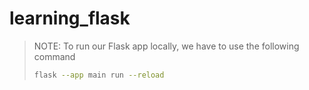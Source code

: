 # learning_flask
>NOTE: To run our Flask app locally, we have to use the following command
>```sh
>flask --app main run --reload
>```